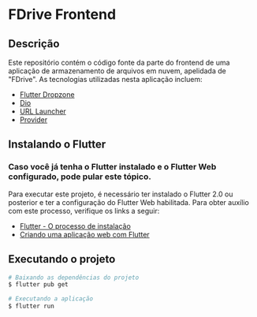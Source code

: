 # FDrive Frontend

## Descrição

Este repositório contém o código fonte da parte do frontend de uma aplicação de armazenamento de arquivos em nuvem, apelidada de "FDrive". As tecnologias utilizadas nesta aplicação incluem:

- [Flutter Dropzone](https://pub.dev/packages/flutter_dropzone)
- [Dio](https://pub.dev/packages/dio)
- [URL Launcher](https://pub.dev/packages/url_launcher)
- [Provider](https://pub.dev/packages/provider)

## Instalando o Flutter

### Caso você já tenha o Flutter instalado e o Flutter Web configurado, pode pular este tópico.

Para executar este projeto, é necessário ter instalado o Flutter 2.0 ou posterior e ter a configuração do Flutter Web habilitada. Para obter auxílio com este processo, verifique os links a seguir:

- [Flutter - O processo de instalação](https://youtu.be/sJV-Bbuy_a0)
- [Criando uma aplicação web com Flutter](https://flutter.dev/docs/get-started/web)

## Executando o projeto

```bash
# Baixando as dependências do projeto
$ flutter pub get

# Executando a aplicação
$ flutter run
```

